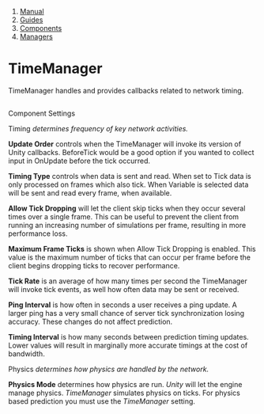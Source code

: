 1.  [Manual](/docs/manual)
3.  [Guides](/docs/manual/guides)
5.  [Components](/docs/manual/guides/components)
7.  [Managers](/docs/manual/guides/components/managers)

# TimeManager

TimeManager handles and provides callbacks related to network timing.

## 


Component Settings

Timing _determines frequency of key network activities._[](#timing-determines-frequency-of-key-network-activities)

**Update Order** controls when the TimeManager will invoke its version of Unity callbacks. BeforeTick would be a good option if you wanted to collect input in OnUpdate before the tick occurred.

**Timing Type** controls when data is sent and read. When set to Tick data is only processed on frames which also tick. When Variable is selected data will be sent and read every frame, when available.

**Allow Tick Dropping** will let the client skip ticks when they occur several times over a single frame. This can be useful to prevent the client from running an increasing number of simulations per frame, resulting in more performance loss.

**Maximum Frame Ticks** is shown when Allow Tick Dropping is enabled. This value is the maximum number of ticks that can occur per frame before the client begins dropping ticks to recover performance.

**Tick Rate** is an average of how many times per second the TimeManager will invoke tick events, as well how often data may be sent or received.

**Ping Interval** is how often in seconds a user receives a ping update. A larger ping has a very small chance of server tick synchronization losing accuracy. These changes do not affect prediction.

**Timing Interval** is how many seconds between prediction timing updates. Lower values will result in marginally more accurate timings at the cost of bandwidth.

Physics _determines how physics are handled by the network._[](#physics-determines-how-physics-are-handled-by-the-network)

**Physics Mode** determines how physics are run. _Unity_ will let the engine manage physics. _TimeManager_ simulates physics on ticks. For physics based prediction you must use the _TimeManager_ setting.